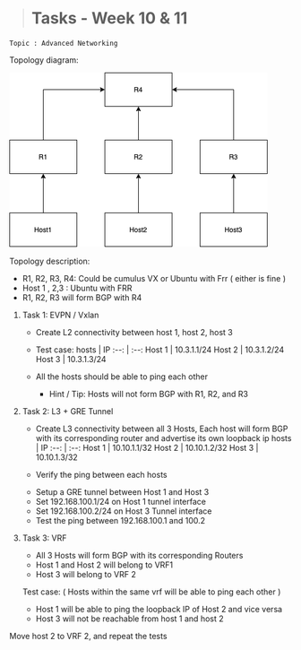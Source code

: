 ># Tasks - Week 10 & 11

```
Topic : Advanced Networking
```

Topology diagram: 

![alt text](https://github.com/alwaysiamkk/Internship/blob/main/Week%2010%20%26%2011/Adv%20Networks.png)

Topology description:

* R1, R2, R3, R4: Could be cumulus VX or Ubuntu with Frr ( either is fine )
* Host 1 , 2,3 : Ubuntu with FRR
* R1, R2, R3 will form BGP with R4

1. Task 1: EVPN / Vxlan

    * Create L2 connectivity between host 1, host 2, host 3

    * Test case: 
      hosts | IP
      :--: | :--:
      Host 1 | 10.3.1.1/24
      Host 2 | 10.3.1.2/24
      Host 3 | 10.3.1.3/24

    * All the hosts should be able to ping each other
        * Hint / Tip: Hosts will not form BGP with R1, R2, and R3

2. Task 2: L3 + GRE Tunnel

    * Create L3 connectivity between all 3 Hosts, Each host will form BGP with its corresponding router and advertise its own loopback ip
      hosts | IP
      :--: | :--:
      Host 1 | 10.10.1.1/32
      Host 2 | 10.10.1.2/32
      Host 3 | 10.10.1.3/32

    * Verify the ping between each hosts

    - Setup a GRE tunnel between Host 1 and Host 3
    - Set 192.168.100.1/24 on Host 1 tunnel interface
    - Set 192.168.100.2/24 on Host 3 Tunnel interface
    - Test the ping between 192.168.100.1 and 100.2



3. Task 3: VRF

    * All 3 Hosts will form BGP with its corresponding Routers
    * Host 1 and Host 2 will belong to VRF1
    * Host 3 will belong to VRF 2

    Test case: ( Hosts within the same vrf will be able to ping each other )

    * Host 1 will be able to ping the loopback IP of Host 2 and vice versa
    * Host 3 will not be reachable from host 1 and host 2

  Move host 2 to VRF 2, and repeat the tests
